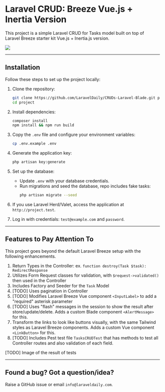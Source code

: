 # Laravel CRUD: Breeze Vue.js + Inertia Version

This project is a simple Laravel CRUD for Tasks model built on top of Laravel Breeze starter kit Vue.js + Inertia.js version.

![](https://laraveldaily.com/uploads/2024/12/crud-breeze-tasks.png)

---

## Installation

Follow these steps to set up the project locally:

1. Clone the repository:
   ```bash
   git clone https://github.com/LaravelDaily/CRUDs-Laravel-Blade.git project
   cd project
   ```

2. Install dependencies:
   ```bash
   composer install
   npm install && npm run build
   ```

3. Copy the `.env` file and configure your environment variables:
   ```bash
   cp .env.example .env
   ```

4. Generate the application key:
   ```bash
   php artisan key:generate
   ```

5. Set up the database:
    - Update `.env` with your database credentials.
    - Run migrations and seed the database, repo includes fake tasks:
      ```bash
      php artisan migrate --seed
      ```

6. If you use Laravel Herd/Valet, access the application at `http://project.test`.

7. Log in with credentials: `test@example.com` and `password`.

---

## Features to Pay Attention To

This project goes beyond the default Laravel Breeze setup with the following enhancements.

1. Return Types in the Controller: ex. `function destroy(Task $task): RedirectResponse`
2. Utilizes Form Request classes for validation, with `$request->validated()` then used in the Controller
3. Includes Factory and Seeder for the `Task` Model
4. [TODO] Uses pagination in Controller
5. [TODO] Modifies Laravel Breeze Vue component `<InputLabel>` to add a "required" asterisk parameter
6. [TODO] Uses "flash" messages in the session to show the result after store/update/delete. Adds a custom Blade component `<AlertMessage>` for this.
7. Transform the links to look like buttons visually, with the same Tailwind styles as Laravel Breeze components. Adds a custom Vue component `<LinkButton>` for this.
8. [TODO] Includes Pest test file `TasksCRUDTest` that has methods to test all Controller routes and also validation of each field.

[TODO] Image of the result of tests

---

## Found a bug? Got a question/idea?

Raise a GitHub issue or email `info@laraveldaily.com`. 
